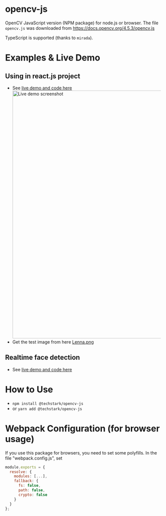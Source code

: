 # opencv-js

OpenCV JavaScript version (NPM package) for node.js or browser. The file `opencv.js` was downloaded from https://docs.opencv.org/4.5.3/opencv.js

TypeScript is supported (thanks to `mirada`).

# Examples & Live Demo

## Using in react.js project

- See [live demo and code here](https://codesandbox.io/s/techstarkopencv-js-demo-page-f7gvk)
  <img src="https://user-images.githubusercontent.com/132509/130320696-eaa3899b-2356-4e9f-bbc9-0a969465c58e.png" height="800px" alt="Live demo screenshot" />
- Get the test image from here [Lenna.png](test/Lenna.png)

## Realtime face detection

- See [live demo and code here](https://codesandbox.io/s/opencv-js-face-detection-i1i3u)

# How to Use

- `npm install @techstark/opencv-js`
- or `yarn add @techstark/opencv-js`

# Webpack Configuration (for browser usage)

If you use this package for browsers, you need to set some polyfills. In the file "webpack.config.js", set

```js
module.exports = {
  resolve: {
    modules: [...],
    fallback: {
      fs: false,
      path: false,
      crypto: false
    }
  }
};
```
